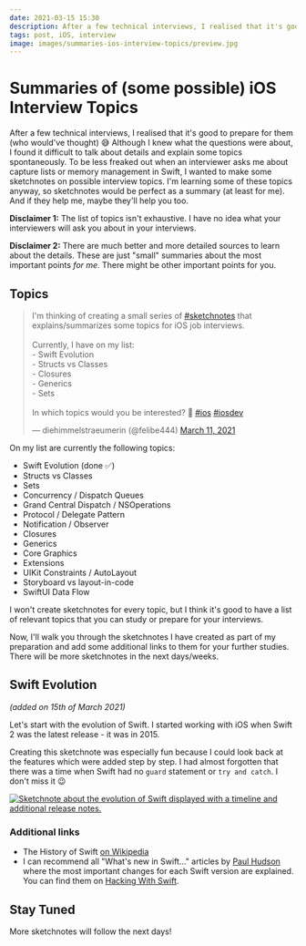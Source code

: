 ```yaml
---
date: 2021-03-15 15:30
description: After a few technical interviews, I realised that it's good to prepare for them (who would've thought) 😅 Although I knew what the questions were about, I found it difficult to talk about details and explain some topics spontaneously. To be less freaked out when an interviewer asks me about capture lists or memory management in Swift, I wanted to make some sketchnotes on possible interview topics. I'm learning some of these topics anyway, so sketchnotes would be perfect as a summary (at least for me). And if they help me, maybe they'll help you too.
tags: post, iOS, interview
image: images/summaries-ios-interview-topics/preview.jpg
---
```


# Summaries of (some possible) iOS Interview Topics

After a few technical interviews, I realised that it's good to prepare for them (who would've thought) 😅 Although I knew what the questions were about, I found it difficult to talk about details and explain some topics spontaneously. To be less freaked out when an interviewer asks me about capture lists or memory management in Swift, I wanted to make some sketchnotes on possible interview topics. I'm learning some of these topics anyway, so sketchnotes would be perfect as a summary (at least for me). And if they help me, maybe they'll help you too.

**Disclaimer 1:** The list of topics isn't exhaustive. I have no idea what your interviewers will ask you about in your interviews. 

**Disclaimer 2:** There are much better and more detailed sources to learn about the details. These are just "small" summaries about the most important points _for me_. There might be other important points for you.

## Topics

<blockquote class="twitter-tweet"><p lang="en" dir="ltr">I&#39;m thinking of creating a small series of <a href="https://twitter.com/hashtag/sketchnotes?src=hash&amp;ref_src=twsrc%5Etfw">#sketchnotes</a> that explains/summarizes some topics for iOS job interviews. <br><br>Currently, I have on my list:<br>- Swift Evolution<br>- Structs vs Classes<br>- Closures<br>- Generics<br>- Sets<br><br>In which topics would you be interested? 🤔 <a href="https://twitter.com/hashtag/ios?src=hash&amp;ref_src=twsrc%5Etfw">#ios</a> <a href="https://twitter.com/hashtag/iosdev?src=hash&amp;ref_src=twsrc%5Etfw">#iosdev</a></p>&mdash; diehimmelstraeumerin (@felibe444) <a href="https://twitter.com/felibe444/status/1369972198685949954?ref_src=twsrc%5Etfw">March 11, 2021</a></blockquote> <script async src="https://platform.twitter.com/widgets.js" charset="utf-8"></script>

On my list are currently the following topics: 

- Swift Evolution (done ✅)
- Structs vs Classes
- Sets
- Concurrency / Dispatch Queues
- Grand Central Dispatch / NSOperations
- Protocol / Delegate Pattern
- Notification / Observer
- Closures
- Generics
- Core Graphics
- Extensions
- UIKit Constraints / AutoLayout
- Storyboard vs layout-in-code
- SwiftUI Data Flow

I won't create sketchnotes for every topic, but I think it's good to have a list of relevant topics that you can study or prepare for your interviews.

Now, I'll walk you through the sketchnotes I have created as part of my preparation and add some additional links to them for your further studies. There will be more sketchnotes in the next days/weeks. 

## Swift Evolution

_(added on 15th of March 2021)_

Let's start with the evolution of Swift. I started working with iOS when Swift 2 was the latest release - it was in 2015.

Creating this sketchnote was especially fun because I could look back at the features which were added step by step. I had almost forgotten that there was a time when Swift had no `guard` statement or `try and catch`. I don't miss it 😉

<a href="../../images/summaries-ios-interview-topics/swift-evolution.jpg" target="_blank">
    <img src="../../images/summaries-ios-interview-topics/swift-evolution.jpg" alt="Sketchnote about the evolution of Swift displayed with a timeline and additional release notes." />
</a>

### Additional links

- The History of Swift [on Wikipedia][wikipedia]
- I can recommend all "What's new in Swift..." articles by [Paul Hudson](https://twitter.com/twostraws) where the most important changes for each Swift version are explained. You can find them on [Hacking With Swift](www.hackingwithswift.com).

## Stay Tuned

More sketchnotes will follow the next days!

[wikipedia]: https://en.wikipedia.org/wiki/Swift_(programming_language)#History
